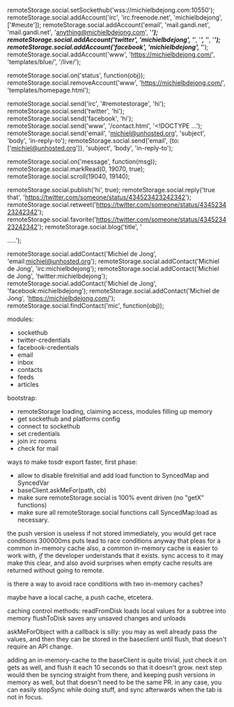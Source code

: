 remoteStorage.social.setSockethub('wss://michielbdejong.com:10550');
remoteStorage.social.addAccount('irc', 'irc.freenode.net', 'michielbdejong', ['#meute']);
remoteStorage.social.addAccount('email', 'mail.gandi.net', 'mail.gandi.net', 'anything@michielbdejong.com', '*****');
remoteStorage.social.addAccount('twitter', 'michielbdejong', '*****', '*****', '*****', '*****');
remoteStorage.social.addAccount('facebook', 'michielbdejong', '*****');
remoteStorage.social.addAccount('www', 'https://michielbdejong.com/', 'templates/blue/', '/live/');

remoteStorage.social.on('status', function(obj));
remoteStorage.social.removeAccount('www', 'https://michielbdejong.com/', 'templates/homepage.html');

remoteStorage.social.send('irc', '#remotestorage', 'hi');
remoteStorage.social.send('twitter', 'hi');
remoteStorage.social.send('facebook', 'hi');
remoteStorage.social.send('www', '/contact.html', '<!DOCTYPE ...');
remoteStorage.social.send('email', 'michiel@unhosted.org', 'subject', 'body', 'in-reply-to');
remoteStorage.social.send('email', {to: ['michiel@unhosted.org']}, 'subject', 'body', 'in-reply-to');

remoteStorage.social.on('message', function(msg));
remoteStorage.social.markRead(0, 19070, true);
remoteStorage.social.scroll(19040, 19140);

remoteStorage.social.publish('hi', true);
remoteStorage.social.reply('true that', 'https://twitter.com/someone/status/434523423242342');
remoteStorage.social.retweet('https://twitter.com/someone/status/434523423242342');
remoteStorage.social.favorite('https://twitter.com/someone/status/434523423242342');
remoteStorage.social.blog('title', '<p>.....');

remoteStorage.social.addContact('Michiel de Jong', 'email:michiel@unhosted.org');
remoteStorage.social.addContact('Michiel de Jong', 'irc:michielbdejong');
remoteStorage.social.addContact('Michiel de Jong', 'twitter:michielbdejong');
remoteStorage.social.addContact('Michiel de Jong', 'facebook:michielbdejong');
remoteStorage.social.addContact('Michiel de Jong', 'https://michielbdejong.com/');
remoteStorage.social.findContact('mic', function(obj));

modules:
* sockethub
* twitter-credentials
* facebook-credentials
* email
* inbox
* contacts
* feeds
* articles

bootstrap:
* remoteStorage loading, claiming access, modules filling up memory
* get sockethub and platforms config
* connect to sockethub
* set credentials
* join irc rooms
* check for mail



ways to make tosdr export faster, first phase:

- allow to disable fireInitial and add load function to SyncedMap and SyncedVar
- baseClient.askMeFor(path, cb)
- make sure remoteStorage.social  is 100% event driven (no "getX" functions)
- make sure all remoteStorage.social functions call SyncedMap:load as necessary.


the push version is useless if not stored immediately, you would get race conditions
300000ms puts lead to race conditions anyway
that pleas for a common in-memory cache
also, a common in-memory cache is easier to work with, *if* the developer understands that it exists.
sync access to it may make this clear, and also avoid surprises when empty cache results are returned without going to remote.

is there a way to avoid race conditions with two in-memory caches?

maybe have a local cache, a push cache, etcetera.

caching control methods:
readFromDisk loads local values for a subtree into memory
flushToDisk saves any unsaved changes and unloads




askMeForObject with a callback is silly: you may as well already pass the values, and then they can be stored in the baseclient until flush, that doesn't require
an API change.

adding an in-memory-cache to the baseClient is quite trivial, just check it on gets as well, and flush it each 10 seconds so that it doesn't grow.
next step would then be syncing straight from there, and keeping push versions in memory as well, but that doesn't need to be the same PR.
in any case, you can easily stopSync while doing stuff, and sync afterwards when the tab is not in focus.